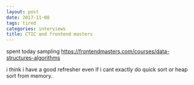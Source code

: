 ```yaml
---
layout: post
date: 2017-11-08
tags: tired
categories: interviews
title: CTIC and frontend masters
---
```


spent today sampling <https://frontendmasters.com/courses/data-structures-algorithms>

i think i have a good refresher even if i cant exactly do quick sort or heap sort from memory.
